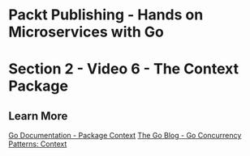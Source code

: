 # Packt Publishing - Hands on Microservices with Go
# Section 2 - Video 6 - The Context Package

## Learn More

[Go Documentation - Package Context](https://golang.org/pkg/context/)
[The Go Blog - Go Concurrency Patterns: Context](https://blog.golang.org/context)
